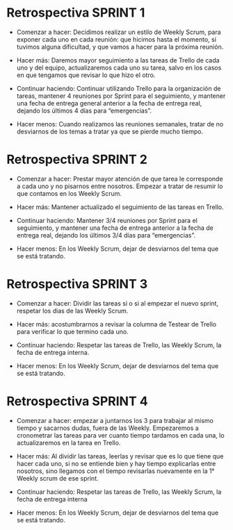 # Retrospectiva SPRINT 1

* Comenzar a hacer: Decidimos realizar un estilo de Weekly Scrum, para exponer cada uno en cada reunión: que hicimos hasta el momento, si tuvimos alguna dificultad, y que vamos a hacer para la próxima reunión.

* Hacer más: Daremos mayor seguimiento a las tareas de Trello de cada uno y del equipo, actualizaremos cada uno su tarea, salvo en los casos en que tengamos que revisar lo que hizo el otro.

* Continuar haciendo: Continuar utilizando Trello para la organización de tareas, mantener 4 reuniones por Sprint para el seguimiento, y mantener una fecha de entrega general anterior a la fecha de entrega real, dejando los últimos 4 días para “emergencias”. 

* Hacer menos: Cuando realizamos las reuniones semanales, tratar de no desviarnos de los temas a tratar ya que se pierde mucho tiempo.

# Retrospectiva SPRINT 2

* Comenzar a hacer: Prestar mayor atención de que tarea le corresponde a cada uno y no pisarnos entre nosotros. Empezar a tratar de resumir lo que contamos en los Weekly Scrum.

* Hacer más: Mantener actualizado el seguimiento de las tareas en Trello.

* Continuar haciendo: Mantener 3/4 reuniones por Sprint para el seguimiento, y mantener una fecha de entrega anterior a la fecha de entrega real, dejando los últimos 3/4 días para “emergencias”. 

* Hacer menos: En los Weekly Scrum, dejar de desviarnos del tema que se está tratando.

# Retrospectiva SPRINT 3

* Comenzar a hacer: Dividir las tareas si o si al empezar el nuevo sprint, respetar los dias de las Weekly Scrum. 

* Hacer más: acostumbrarnos a revisar la columna de Testear de Trello para verificar lo que termino cada uno.

* Continuar haciendo: Respetar las tareas de Trello, las Weekly Scrum, la fecha de entrega interna.

* Hacer menos: En los Weekly Scrum, dejar de desviarnos del tema que se está tratando.

# Retrospectiva SPRINT 4

* Comenzar a hacer: empezar a juntarnos los 3 para trabajar al mismo tiempo y sacarnos dudas, fuera de las Weekly. Empezaremos a cronometrar las tareas para ver cuanto tiempo tardamos en cada una, lo actualizaremos en la tarea en Trello.

* Hacer más: Al dividir las tareas, leerlas y revisar que es lo que tiene que hacer cada uno, si no se entiende bien y hay tiempo explicarlas entre nosotros, sino llegamos con el tiempo revisarlas nuevamente en la 1° Weekly scrum de ese sprint.

* Continuar haciendo: Respetar las tareas de Trello, las Weekly Scrum, la fecha de entrega interna

* Hacer menos: En los Weekly Scrum, dejar de desviarnos del tema que se está tratando.



